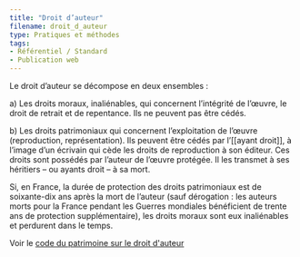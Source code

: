 ```yaml
---
title: "Droit d’auteur"
filename: droit_d_auteur
type: Pratiques et méthodes
tags:
- Référentiel / Standard
- Publication web
---
```


Le droit d’auteur se décompose en deux ensembles :

a) Les droits moraux, inaliénables, qui concernent l’intégrité de l’œuvre, le droit de retrait et de repentance. Ils ne peuvent pas être cédés.

b) Les droits patrimoniaux qui concernent l’exploitation de l’œuvre (reproduction, représentation). Ils peuvent être cédés par l’[[ayant droit]], à l’image d’un écrivain qui cède les droits de reproduction à son éditeur. Ces droits sont possédés par l’auteur de l’œuvre protégée. Il les transmet à ses héritiers – ou ayants droit – à sa mort. 

Si, en France, la durée de protection des droits patrimoniaux est de soixante-dix ans après la mort de l’auteur (sauf dérogation : les auteurs morts pour la France pendant les Guerres mondiales bénéficient de trente ans de protection supplémentaire), les droits moraux sont eux inaliénables et perdurent dans le temps.

Voir le [code du patrimoine sur le droit d'auteur](https://www.legifrance.gouv.fr/codes/section_lc/LEGITEXT000006069414/LEGISCTA000006133323/)

